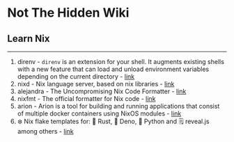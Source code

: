 # Not The Hidden Wiki

## Learn Nix
-----

1. direnv - `direnv` is an extension for your shell. It augments existing shells with a new feature that can load and unload environment variables depending on the current directory - [link](https://direnv.net/)
2. nixd - Nix language server, based on nix libraries - [link](https://github.com/nix-community/nixd)
3. alejandra - The Uncompromising Nix Code Formatter - [link](https://github.com/kamadorueda/alejandra)
4. nixfmt -  The official formatter for Nix code - [link](https://github.com/NixOS/nixfmt)
5. arion - Arion is a tool for building and running applications that consist of multiple docker containers using NixOS modules - [link](https://docs.hercules-ci.com/arion/)
6. ❄️ Nix flake templates for: 🦀 Rust, 🦖 Deno, 🐍 Python and 🗒️ reveal.js among others - [link](https://github.com/MordragT/nix-templates)

